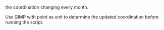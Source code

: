 the coordination changing every month.

Uss GIMP with point as unit to determine the updated coordination before running the script.

